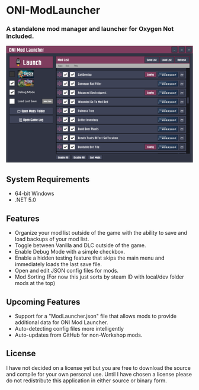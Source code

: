 # ONI-ModLauncher
### A standalone mod manager and launcher for Oxygen Not Included.

<img src="doc/Screenshot.png"/>

## System Requirements
- 64-bit Windows
- .NET 5.0

## Features
- Organize your mod list outside of the game with the ability to save and load backups of your mod list.
- Toggle between Vanilla and DLC outside of the game.
- Enable Debug Mode with a simple checkbox.
- Enable a hidden testing feature that skips the main menu and immediately loads the last save file.
- Open and edit JSON config files for mods.
- Mod Sorting (For now this just sorts by steam ID with local/dev folder mods at the top)

## Upcoming Features
- Support for a "ModLauncher.json" file that allows mods to provide additional data for ONI Mod Launcher.
- Auto-detecting config files more intelligently
- Auto-updates from GitHub for non-Workshop mods.

## License
I have not decided on a license yet but you are free to download the source and compile for your own personal use.
Until I have chosen a license please do not redistribute this application in either source or binary form.
